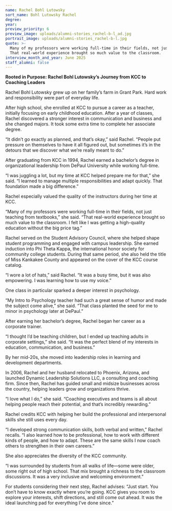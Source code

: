 ```yaml
---
name: Rachel Bohl Lutowsky
sort_name: Bohl Lutowsky Rachel
degree:
year:
preview_priority: 6
preview_image: uploads/alumni-stories_rachel-b-l_ad.jpg
portrait_image: uploads/alumni-stories_rachel-b-l.jpg
quote: >-
  Many of my professors were working full-time in their fields, not just teaching from textbooks.
  That real-world experience brought so much value to the classroom.
interview_month_and_year: June 2025
staff_alumni: false
---
```

**Rooted in Purpose: Rachel Bohl Lutowsky’s Journey from KCC to Coaching Leaders**

Rachel Bohl Lutowsky grew up on her family’s farm in Grant Park. Hard work and responsibility were part of everyday life.

After high school, she enrolled at KCC to pursue a career as a teacher, initially focusing on early childhood education. After a year of classes, Rachel discovered a stronger interest in communication and business and she changed majors. It took some extra time to complete her associate degree.

“It didn’t go exactly as planned, and that’s okay,” said Rachel. “People put pressure on themselves to have it all figured out, but sometimes it’s in the detours that we discover what we’re really meant to do.”

After graduating from KCC in 1994, Rachel earned a bachelor’s degree in organizational leadership from DePaul University while working full-time.

“I was juggling a lot, but my time at KCC helped prepare me for that,” she said. “I learned to manage multiple responsibilities and adapt quickly. That foundation made a big difference.”

Rachel especially valued the quality of the instructors during her time at KCC.

“Many of my professors were working full-time in their fields, not just teaching from textbooks,” she said. “That real-world experience brought so much value to the classroom. I felt like I was getting a high-quality education without the big price tag.”

Rachel served on the Student Advisory Council, where she helped shape student programming and engaged with campus leadership. She earned induction into Phi Theta Kappa, the international honor society for community college students. During that same period, she also held the title of Miss Kankakee County and appeared on the cover of the KCC course catalog.

“I wore a lot of hats,” said Rachel. “It was a busy time, but it was also empowering. I was learning how to use my voice.”

One class in particular sparked a deeper interest in psychology.

“My Intro to Psychology teacher had such a great sense of humor and made the subject come alive,” she said. “That class planted the seed for me to minor in psychology later at DePaul.”

After earning her bachelor’s degree, Rachel began her career as a corporate trainer.

“I thought I’d be teaching children, but I ended up teaching adults in corporate settings,” she said. “It was the perfect blend of my interests in education, communication, and business.”

By her mid-20s, she moved into leadership roles in learning and development departments.

In 2006, Rachel and her husband relocated to Phoenix, Arizona, and launched Dynamic Leadership Solutions LLC, a consulting and coaching firm. Since then, Rachel has guided small and midsize businesses across the country, helping leaders grow and organizations thrive.

“I love what I do,” she said. “Coaching executives and teams is all about helping people reach their potential, and that’s incredibly rewarding.”

Rachel credits KCC with helping her build the professional and interpersonal skills she still uses every day.

“I developed strong communication skills, both verbal and written,” Rachel recalls. “I also learned how to be professional, how to work with different kinds of people, and how to adapt. These are the same skills I now coach others to strengthen in their own careers.”

She also appreciates the diversity of the KCC community.

“I was surrounded by students from all walks of life—some were older, some right out of high school. That mix brought a richness to the classroom discussions. It was a very inclusive and welcoming environment.”

For students considering their next step, Rachel advises: “Just start. You don’t have to know exactly where you’re going. KCC gives you room to explore your interests, shift directions, and still come out ahead. It was the ideal launching pad for everything I’ve done since.”
